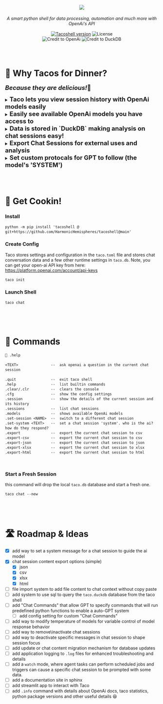 
<p align="center">
    <img src="./art/0.1_wallpaper.jpg" />
    <br />
    <br />
    <i>
    A smart python shell for data processing, automation and much more with OpenAi's API
    </i>
    <br />
    <br />
    <a href="https://github.com/HarmonicHemispheres/tacoshell">
    <img
        src="https://img.shields.io/badge/🌮 Taco-0.1.1-black?color=black&style=for-the-badge"
        alt="Tacoshell version"
    /></a>
    <img
        src="https://img.shields.io/badge/License-MIT-black?color=black&style=for-the-badge"
        alt="License"/>
    <br>
    <img
        src="https://img.shields.io/badge/Powered By OpenAi-black?color=black&style=for-the-badge&logo=OpenAi"
        alt="Credit to OpenAi"/>
    <img
        src="https://img.shields.io/badge/Powered By DUCKDB-black?color=black&style=for-the-badge&logo=DuckDB"
        alt="Credit to DuckDB"/>
</p>

<br>
<br>

# 🌮 Why Tacos for Dinner?
<b style="font-size:20px;"><i>Because they are delicious!</i>🤩</b>
<details>
    <summary>
        <b style="font-size:20px;">Taco lets you view session history with OpenAi models easily</b>
    </summary>
    <img alt="bad taco text" src="static/show_sessions.png" width="80%">
</details>
<details>
    <summary>
        <b style="font-size:20px;">Easily see available OpenAi models you have access to</b>
    </summary>
    <img alt="model list" src="static/openai_models_list.png" width="80%">
</details>
<details>
    <summary>
        <b style="font-size:20px;">Data is stored in `DuckDB` making analysis on chat sessions easy!</b>
    </summary>
    <img alt="duckdb persistant sessions" src="static/duckdb_session.png" width="80%">
</details>
<details>
    <summary>
        <b style="font-size:20px;">Export Chat Sessions for external uses and analysis</b>
    </summary>
    <img alt="export options" src="static/export_options.png" width="80%">
</details>
<details>
    <summary>
        <b style="font-size:20px;">Set custom protocals for GPT to follow (the model's 'SYSTEM')</b>
    </summary>
    <img alt="jar jar jokes" src="static/jar-jar-jokes.png" width="95%">
</details>


<br>
<br>
<br>


# 🌮 Get Cookin!
### Install
```
python -m pip install 'tacoshell @ git+https://github.com/HarmonicHemispheres/tacoshell@main'
```

### Create Config
Taco stores settings and configuration in the `taco.toml` file and stores chat conversation data and a few other runtime settings in `taco.db`. Note, you can get your open-ai API key from here: https://platform.openai.com/account/api-keys
```
taco init
```

### Launch Shell
```
taco chat
```


<br>
<br>
<br>


# 🦾  Commands

```
🌮 .help

<TEXT>               --  ask openai a question in the current chat session

.quit                --  exit taco shell
.help                --  list builtin commands
.clear/.clr          --  clears the console
.cfg                 --  show the config settings
.session             --  show the details of the current session and its history
.sessions            --  list chat sessions
.models              --  shows available OpenAi models
.set-session <NAME>  --  switch to a different chat session
.set-system <TEXT>   --  set a chat session 'system'. who is the ai? how do they respond?
.export              --  export the current chat session to csv
.export-csv          --  export the current chat session to csv
.export-json         --  export the current chat session to json
.export-xlsx         --  export the current chat session to xlsx
.export-html         --  export the current chat session to html
```

<br>

### Start a Fresh Session
this command will drop the local `taco.db` database and start a fresh one.
```
taco chat --new
```

<br>
<br>
<br>


# 🛣️ Roadmap & Ideas
- [x] add way to set a system message for a chat session to guide the ai model
- [x] chat session content export options (simple)
  - [x] json
  - [x] csv
  - [x] xlsx
  - [x] html
- [ ] file import system to add file content to chat context without copy paste
- [ ] add system to use sql to query the `taco.duckdb` database from the taco shell
- [ ] add "Chat Commands" that allow GPT to specify commands that will run predefined python functions to enable a auto-GPT system
  - [ ] add config setting for custom "Chat Commands"
- [ ] add way to modify temperature of models for variable control of model response behavior
- [ ] add way to remove\inactivate chat sessions
- [ ] add way to deactivate specific messages in chat session to shape session focus
- [ ] add update or chat content migration mechanism for database updates
- [ ] add application logging to `.log` files for enhanced troubleshooting and details
- [ ] add a `watch` mode, where agent tasks can perform scheduled jobs and triggers can cause a specific chat session to be prompted with some data.
- [ ] add a documentation site in sphinx
- [ ] add streamlit app to interact with Taco 
- [ ] add `.info` command with details about OpenAi docs, taco statistics, python package versions and other useful details
😆
